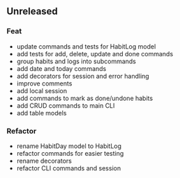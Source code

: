 ## Unreleased

### Feat

- update commands and tests for HabitLog model
- add tests for add, delete, update and done commands
- group habits and logs into subcommands
- add date and today commands
- add decorators for session and error handling
- improve comments
- add local session
- add commands to mark as done/undone habits
- add CRUD commands to main CLI
- add table models

### Refactor

- rename HabitDay model to HabitLog
- refactor commands for easier testing
- rename decorators
- refactor CLI commands and session
